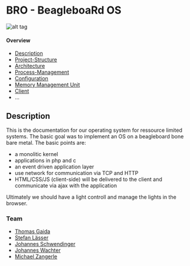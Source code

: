 ﻿# BRO - BeagleboaRd OS

![alt tag](https://raw.github.com/BRO-FHV/docs/master/images/logo_transparent.png)

#### Overview

- [Description](#Description)
- [Project-Structure](https://github.com/BRO-FHV/docs/blob/master/project-structure.md)
- [Architecture](https://github.com/BRO-FHV/docs/blob/master/architecture.md)
- [Process-Management](https://github.com/BRO-FHV/docs/blob/master/process-management.md)
- [Configuration](https://github.com/BRO-FHV/docs/blob/master/configuration.md)
- [Memory Management Unit](https://github.com/BRO-FHV/docs/blob/master/mmu.md)
- [Client](https://github.com/BRO-FHV/docs/blob/master/client.md)
- ...

## <a name="Description"></a>Description
This is the documentation for our operating system for ressource limited systems. The basic goal was to implement an OS on a beagleboard bone bare metal. The basic points are:  

- a monolitic kernel
- applications in php and c
- an event driven application layer 
- use network for communication via TCP and HTTP
- HTML/CSS/JS (client-side) will be delivered to the client and communicate via ajax with the application

Ultimately we should have a light controll and manage the lights in the browser.


### Team
- [Thomas Gaida](https://github.com/thomasgaida)
- [Stefan Lässer](https://github.com/sla89)
- [Johannes Schwendinger](https://github.com/jotschgl)
- [Johannes Wachter](https://github.com/wachterjohannes)
- [Michael Zangerle](https://github.com/michaelzangerle)
